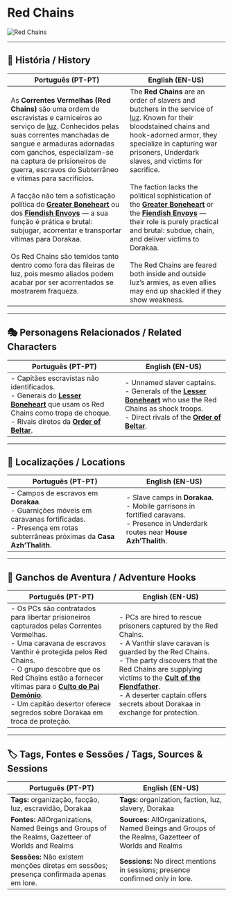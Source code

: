 # Red Chains

![Red Chains](assets/organization/org_blank.png)

---

## 📖 História / History

| **Português (PT-PT)** | **English (EN-US)** |
| --------------------- | ------------------- |
| As **Correntes Vermelhas (Red Chains)** são uma ordem de escravistas e carniceiros ao serviço de [Iuz](iuz.md). Conhecidos pelas suas correntes manchadas de sangue e armaduras adornadas com ganchos, especializam-se na captura de prisioneiros de guerra, escravos do Subterrâneo e vítimas para sacrifícios. <br><br> A facção não tem a sofisticação política do **[Greater Boneheart](greater_boneheart.md)** ou dos **[Fiendish Envoys](fiendish_envoys.md)** — a sua função é prática e brutal: subjugar, acorrentar e transportar vítimas para Dorakaa. <br><br> Os Red Chains são temidos tanto dentro como fora das fileiras de Iuz, pois mesmo aliados podem acabar por ser acorrentados se mostrarem fraqueza. | The **Red Chains** are an order of slavers and butchers in the service of [Iuz](iuz.md). Known for their bloodstained chains and hook-adorned armor, they specialize in capturing war prisoners, Underdark slaves, and victims for sacrifice. <br><br> The faction lacks the political sophistication of the **[Greater Boneheart](greater_boneheart.md)** or the **[Fiendish Envoys](fiendish_envoys.md)** — their role is purely practical and brutal: subdue, chain, and deliver victims to Dorakaa. <br><br> The Red Chains are feared both inside and outside Iuz’s armies, as even allies may end up shackled if they show weakness. |

---

## 🎭 Personagens Relacionados / Related Characters

| **Português (PT-PT)** | **English (EN-US)** |
| --------------------- | ------------------- |
| - Capitães escravistas não identificados.<br>- Generais do **[Lesser Boneheart](lesser_boneheart.md)** que usam os Red Chains como tropa de choque.<br>- Rivais diretos da **[Order of Beltar](../factions/order_of_beltar.md)**. | - Unnamed slaver captains.<br>- Generals of the **[Lesser Boneheart](lesser_boneheart.md)** who use the Red Chains as shock troops.<br>- Direct rivals of the **[Order of Beltar](../factions/order_of_beltar.md)**. |

---

## 📍 Localizações / Locations

| **Português (PT-PT)** | **English (EN-US)** |
| --------------------- | ------------------- |
| - Campos de escravos em **Dorakaa**.<br>- Guarnições móveis em caravanas fortificadas.<br>- Presença em rotas subterrâneas próximas da **Casa Azh’Thalith**. | - Slave camps in **Dorakaa**.<br>- Mobile garrisons in fortified caravans.<br>- Presence in Underdark routes near **House Azh’Thalith**. |

---

## 🧩 Ganchos de Aventura / Adventure Hooks

| **Português (PT-PT)** | **English (EN-US)** |
| --------------------- | ------------------- |
| - Os PCs são contratados para libertar prisioneiros capturados pelas Correntes Vermelhas.<br>- Uma caravana de escravos Vanthir é protegida pelos Red Chains.<br>- O grupo descobre que os Red Chains estão a fornecer vítimas para o **[Culto do Pai Demónio](cult_of_the_fiendfather.md)**.<br>- Um capitão desertor oferece segredos sobre Dorakaa em troca de proteção. | - PCs are hired to rescue prisoners captured by the Red Chains.<br>- A Vanthir slave caravan is guarded by the Red Chains.<br>- The party discovers that the Red Chains are supplying victims to the **[Cult of the Fiendfather](cult_of_the_fiendfather.md)**.<br>- A deserter captain offers secrets about Dorakaa in exchange for protection. |

---

## 🏷️ Tags, Fontes e Sessões / Tags, Sources & Sessions

| **Português (PT-PT)** | **English (EN-US)** |
| --------------------- | ------------------- |
| **Tags:** organização, facção, Iuz, escravidão, Dorakaa | **Tags:** organization, faction, Iuz, slavery, Dorakaa |
| **Fontes:** AllOrganizations, Named Beings and Groups of the Realms, Gazetteer of Worlds and Realms | **Sources:** AllOrganizations, Named Beings and Groups of the Realms, Gazetteer of Worlds and Realms |
| **Sessões:** Não existem menções diretas em sessões; presença confirmada apenas em lore. | **Sessions:** No direct mentions in sessions; presence confirmed only in lore. |

